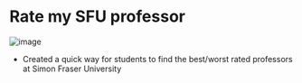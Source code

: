 # Rate my SFU professor
![image](https://github.com/user-attachments/assets/d0b18ae1-8712-4190-b9a1-9aaf9bf7dade)

- Created a quick way for students to find the best/worst rated professors at Simon Fraser University
